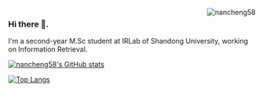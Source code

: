 <img align="right" src="https://komarev.com/ghpvc/?username=nancheng58" alt="nancheng58" />

### Hi there 👋. 
I'm a second-year M.Sc student at IRLab of Shandong University, working on Information Retrieval. 
<!--
**nancheng58/nancheng58** is a ✨ _special_ ✨ repository because its `README.md` (this file) appears on your GitHub profile.

Here are some ideas to get you started:

- 🔭 I’m currently working on ...
- 🌱 I’m currently learning ...
- 👯 I’m looking to collaborate on ...
- 🤔 I’m looking for help with ...
- 💬 Ask me about ...
- 📫 How to reach me: ...
- 😄 Pronouns: ...
- ⚡ Fun fact: ...
-->
[![nancheng58's GitHub stats](https://github-readme-stats.vercel.app/api?username=nancheng58&show_icons=true&count_private=true)](https://github.com/anuraghazra/github-readme-stats)

[![Top Langs](https://github-readme-stats.vercel.app/api/top-langs/?username=nancheng58&layout=compact)](https://github.com/anuraghazra/github-readme-stats)
